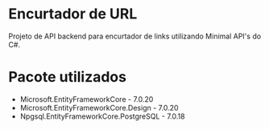 # Encurtador de URL 

Projeto de API backend para encurtador de links utilizando Minimal API's do C#.

# Pacote utilizados 

- Microsoft.EntityFrameworkCore - 7.0.20
- Microsoft.EntityFrameworkCore.Design - 7.0.20
- Npgsql.EntityFrameworkCore.PostgreSQL - 7.0.18
